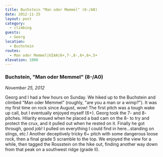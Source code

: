 ```yaml
---
title: Buchstein "Man oder Memmel" (8-/A0)
date: 2012-11-25
layout: post
category:
  - climbing
guests:
  - Georg
location:
  - Buchstein
routes:
  - Man oder Memmel|UIAA|6+,7-,8-,6+,6+,5+
elevation: 1000
---
```


### Buchstein, "Man oder Memmel" (8-/A0)
<i>November 25, 2012</i>

Georg and I had a few hours on Sunday. We hiked up to the Buchstein and climbed
"Man oder Memmel" (roughly, "are you a man or a wimp?"). It was my first time
on rock since August, wow! The first pitch was a tough wake up call, but I
eventually enjoyed myself (6+). Georg took the 7- and 8- pitches. Hilarity
ensued when he placed a bad cam on the 8- to try and protect the crux, and it
pulled out when he rested on it. Finally he got through, good job! I pulled on
everything I could find in here...standing on slings, etc.! Another deceptively
tricky 6+ pitch with some dangerous loose rock, then a final grade 5 scramble
to the top. We enjoyed the view for a while, then tagged the Rossstein on the
hike out, finding another way down from that peak on a southwest ridge (grade
II).
